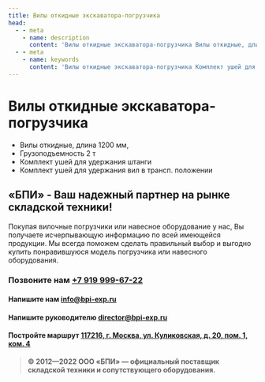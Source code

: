 ```yaml
---
title: Вилы откидные экскаватора-погрузчика
head:
  - - meta
    - name: description
      content: 'Вилы откидные экскаватора-погрузчика Вилы откидные, длина 1200 мм Грузоподъемность 2 т'
  - - meta
    - name: keywords 
      content: 'Вилы откидные экскаватора-погрузчика Комплект ушей для удержания штанги Комплект ушей для удержания вил в трансп. положении'
---
```


# Вилы откидные экскаватора-погрузчика

- Вилы откидные, длина 1200 мм,
- Грузоподъемность 2 т
- Комплект ушей для удержания штанги
- Комплект ушей для удержания вил в трансп. положении



## «БПИ» - Ваш надежный партнер на рынке складской техники!

Покупая вилочные погрузчики или навесное оборудование у нас, Вы получаете исчерпывающую информацию по всей имеющейся продукции. Мы всегда поможем сделать правильный выбор и выгодно купить понравившуюся модель погрузчика или навесного оборудования.


### Позвоните нам <a href="tel:+79199996722">+7 919 999-67-22</a>

#### Напишите нам <a href="mailto:info@bpi-exp.ru">info@bpi-exp.ru</a>

#### Напишите руководителю <a href="mailto:director@bpi-exp.ru">director@bpi-exp.ru</a>

#### Постройте маршрут <a href="https://yandex.ru/maps/213/moscow/?from=api-maps&ll=37.560718%2C55.567506&mode=routes&origin=jsapi_2_1_79&rtext=~55.567988%2C37.560664&rtt=mt&ruri=~&z=19">117216, г. Москва, ул. Куликовская, д. 20, пом. 1, ком. 4</a>

> **© 2012—2022 ООО «БПИ» — официальный поставщик складской техники и сопутствующего оборудования.**
